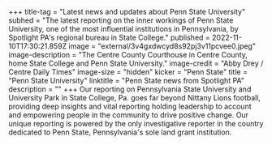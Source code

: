 +++
title-tag = "Latest news and updates about Penn State University"
subhed = "The latest reporting on the inner workings of Penn State University, one of the most influential institutions in Pennsylvania, by Spotlight PA's regional bureau in State College."
published = 2022-11-10T17:30:21.859Z
image = "external/3v4gxdwcyd8s92pj3v11pcvee0.jpeg"
image-description = "The Centre County Courthouse in Centre County, home State College and Penn State University."
image-credit = "Abby Drey / Centre Daily Times"
image-size = "hidden"
kicker = "Penn State"
title = "Penn State University"
linktitle = "Penn State news from Spotlight PA"
description = ""
+++
Our reporting on Pennsylvania State University and University Park in State College, Pa. goes far beyond Nittany Lions football, providing deep insights and vital reporting holding leadership to account and empowering people in the community to drive positive change. Our unique reporting is powered by the only investigative reporter in the country dedicated to Penn State, Pennsylvania's sole land grant institution.